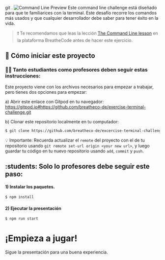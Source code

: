 git . ![Command Line Preview](https://raw.githubusercontent.com/breatheco-de/exercise-terminal-challenge/master/preview.png)
Este command line challenge está diseñado para que te familiarices con la terminal. Este desafío recorre los comandos más usados y que cualquier desarrollador debe saber para tener éxito en la vida.

> :exclamation: Te recomendamos que leas la lección [The Command Line lesson](https://content.breatheco.de/en/lesson/the-command-line-the-terminal) en la plataforma BreatheCode antes de hacer este ejercicio.

## 🌱  Cómo iniciar este proyecto

### :woman_student: Tanto estudiantes como profesores deben seguir estas instrucciones:

Este proyecto viene con los archivos necesarios para empezar a trabajar, pero tienes dos opciones para empezar:

a) Abrir este enlace con Gitpod en tu navegador: https://gitpod.io#https://github.com/breatheco-de/exercise-terminal-challenge.git

b) Clonar este repositorio localmente en tu computador:
```sh
$ git clone https://github.com/breatheco-de/excercise-terminal-challenge.git
```

💡 Importante: Recuerda actualizar el `remote` del proyecto con el de tu repositorio usando `git remote set-url origin <your new url>`, y luego guardar tu código en tu nuevo repositorio usando `add`, `commit` y `push`.

## :students: Solo lo profesores debe seguir este paso:
#### 1) Instalar los paquetes.

```sh
$ npm install
```

#### 2) Ejecutar la presentación

```sh
$ npm run start
```

# ¡Empieza a jugar!

Sigue la presentación para una buena experiencia.
